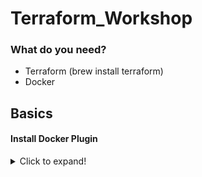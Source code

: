 # Terraform_Workshop

### What do you need?
- Terraform (brew install terraform)
- Docker 

## Basics

#### Install Docker Plugin

<details>
  <summary>Click to expand!</summary>
```terraform
terraform {
  required_providers {
    docker = {
      source = "kreuzwerker/docker"
    }
  }
}

# download nodered image

provider "docker" {}
```
</details>
